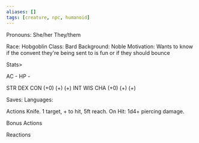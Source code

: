 ```yaml
---
aliases: []
tags: [creature, npc, humanoid]
---
```


Pronouns: She/her They/them

Race: Hobgoblin
Class: Bard
Background: Noble
Motivation: Wants to know if the convent they're being sent to is fun or if they should bounce


Stats>

AC - 
HP - 

STR 		DEX 		CON
(+0) 		(+) 		(+)
INT			 WIS 		CHA
(+0) 		(+) 		(+)

Saves:
Languages:



Actions
Knife. 1 target, + to hit, 5ft reach. On Hit: 1d4+ piercing damage.


Bonus Actions

Reactions

